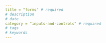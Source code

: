 ```yaml
---
title = "forms" # required 
# description
# date 
category = "inputs-and-controls" # required 
# tags
# keywords
---
```


